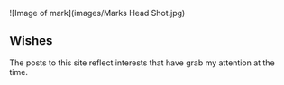 ![Image of mark](images/Marks Head Shot.jpg)

## Wishes

The posts to this site reflect interests that have grab my attention at the time.